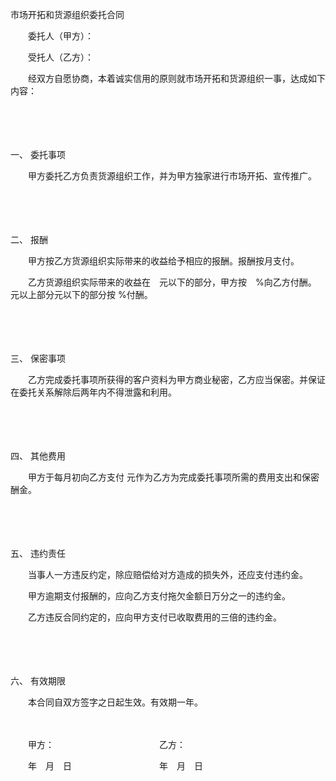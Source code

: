 



市场开拓和货源组织委托合同



 

　　委托人（甲方）：

　　受托人（乙方）：　　

　　经双方自愿协商，本着诚实信用的原则就市场开拓和货源组织一事，达成如下内容：

　　

　　

一、
 委托事项

　　甲方委托乙方负责货源组织工作，并为甲方独家进行市场开拓、宣传推广。

　　

　　

二、
 报酬

　　甲方按乙方货源组织实际带来的收益给予相应的报酬。报酬按月支付。

　　乙方货源组织实际带来的收益在　元以下的部分，甲方按　%向乙方付酬。　元以上部分元以下的部分按 %付酬。

　　

　　

三、
 保密事项

　　乙方完成委托事项所获得的客户资料为甲方商业秘密，乙方应当保密。并保证在委托关系解除后两年内不得泄露和利用。

　　

　　

四、
 其他费用

　　甲方于每月初向乙方支付 元作为乙方为完成委托事项所需的费用支出和保密酬金。

　　

　　

五、
 违约责任

　　当事人一方违反约定，除应赔偿给对方造成的损失外，还应支付违约金。

　　甲方逾期支付报酬的，应向乙方支付拖欠金额日万分之一的违约金。

　　乙方违反合同约定的，应向甲方支付已收取费用的三倍的违约金。

　　

　　

六、
 有效期限

　　本合同自双方签字之日起生效。有效期一年。　　

　　

　　甲方：　　　　　　　　　　　　乙方：

　　年　月　日　　　　　　　　　　年　月　日